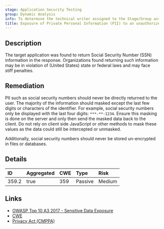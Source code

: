 ```yaml
---
stage: Application Security Testing
group: Dynamic Analysis
info: To determine the technical writer assigned to the Stage/Group associated with this page, see https://handbook.gitlab.com/handbook/product/ux/technical-writing/#assignments
title: Exposure of Private Personal Information (PII) to an unauthorized actor (United States social security number)
---
```


## Description

The target application was found to return Social Security Number (SSN) information in the response. Organizations
found returning such information may be in violation of (United States) state or federal laws and may face stiff penalties.

## Remediation

PII such as social security numbers should never be directly returned to the user. The majority of the information
should masked except the last few digits or characters of the identifier. For example, social security numbers
only be displayed with the last four digits: `***-**-1234`. Ensure this masking is done on the server
and only then send the masked data back to the client. Do not rely on client side JavaScript or other methods
to mask these values as the data could still be intercepted or unmasked.

Additionally, social security numbers should never be stored un-encrypted in files or databases.

## Details

| ID | Aggregated | CWE | Type | Risk |
|:---|:-----------|:----|:-----|:-----|
| 359.2 | true | 359 | Passive | Medium |

## Links

- [OWASP Top 10 A3 2017 - Sensitive Data Exposure](https://owasp.org/www-project-top-ten/2017/A3_2017-Sensitive_Data_Exposure)
- [CWE](https://cwe.mitre.org/data/definitions/359.html)
- [Privacy Act (CMPPA)](https://www.ssa.gov/dataexchange/privacyinfo.html)
